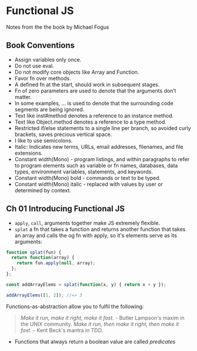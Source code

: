 # Functional JS

Notes from the the book by Michael Fogus

## Book Conventions

- Assign variables only once.
- Do not use eval.
- Do not modify core objects like Array and Function.
- Favor fn over methods.
- A defined fn at the start, should work in subsequent stages.
- Fn of zero parameters are used to denote that the arguments don’t matter.
- In some examples, ... is used to denote that the surrounding code segments are being ignored.
- Text like inst#method denotes a reference to an instance method.
- Text like Object.method denotes a reference to a type method.
- Restricted if/else statements to a single line per branch, so avoided curly brackets, saves precious vertical space.
- I like to use semicolons.
- Italic: Indicates new terms, URLs, email addresses, filenames, and file extensions.
- Constant width(Mono) - program listings, and within paragraphs to refer to program elements such as variable or fn names, databases, data types, environment variables, statements, and keywords.
- Constant width(Mono) bold - commands or text to be typed.
- Constant width(Mono) italic - replaced with values by user or determined by context.

## Ch 01 Introducing Functional JS

- `apply`, `call`, arguments together make JS extremely flexible.
- `splat` a fn that takes a function and returns another function that takes an array and calls the og fn with apply, so it's elements serve as its arguments:

```js
function splat(fun) {
  return function(array) {
    return fun.apply(null, array);
  };
};

const addArrayElems = splat(function(x, y) { return x + y });

addArrayElems([1, 2]); //=> 3
```
Functions-as-abstraction allow you to fulfil the following:
> _Make it run, make it right, make it fast_. - Butler Lampson's maxim in the UNIX community.
> _Make it run, then make it right, then make it fast_. - Kent Beck's mantra in TDD.

- Functions that always return a boolean value are called _predicates_




